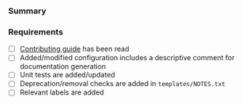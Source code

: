 ### Summary

<!-- Add a brief description of your change here -->

### Requirements

- [ ] [Contributing guide](https://github.com/PrefectHQ/prefect-helm/?tab=readme-ov-file#contributing) has been read
- [ ] Added/modified configuration includes a descriptive comment for documentation generation
- [ ] Unit tests are added/updated
- [ ] Deprecation/removal checks are added in `templates/NOTES.txt`
- [ ] Relevant labels are added
